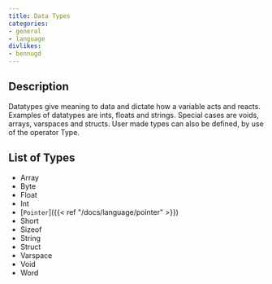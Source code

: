 ```yaml
---
title: Data Types
categories:
- general
- language
divlikes:
- bennugd
---
```


## Description

Datatypes give meaning to data and dictate how a variable acts and reacts. Examples of datatypes are ints, floats and strings. Special cases are voids, arrays, varspaces and structs. User made types can also be defined, by use of the operator Type.

## List of Types

- Array
- Byte
- Float
- Int
- [`Pointer`]({{< ref "/docs/language/pointer" >}})
- Short
- Sizeof
- String
- Struct
- Varspace
- Void
- Word
